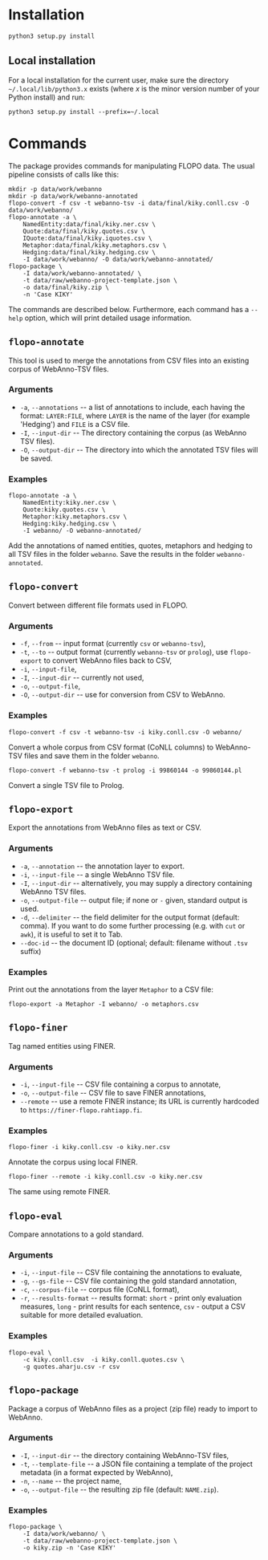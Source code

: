 # Installation

```
python3 setup.py install
```

## Local installation

For a local installation for the current user, make sure the directory
`~/.local/lib/python3.x` exists (where *x* is the minor version number of your
Python install) and run:

```
python3 setup.py install --prefix=~/.local
```

# Commands

The package provides commands for manipulating FLOPO data. The usual pipeline
consists of calls like this:
```
mkdir -p data/work/webanno
mkdir -p data/work/webanno-annotated
flopo-convert -f csv -t webanno-tsv -i data/final/kiky.conll.csv -O data/work/webanno/
flopo-annotate -a \
	NamedEntity:data/final/kiky.ner.csv \
	Quote:data/final/kiky.quotes.csv \
	IQuote:data/final/kiky.iquotes.csv \
	Metaphor:data/final/kiky.metaphors.csv \
	Hedging:data/final/kiky.hedging.csv \
	-I data/work/webanno/ -O data/work/webanno-annotated/
flopo-package \
	-I data/work/webanno-annotated/ \
	-t data/raw/webanno-project-template.json \
	-o data/final/kiky.zip \
	-n 'Case KIKY'
```

The commands are described below. Furthermore, each command has a `--help`
option, which will print detailed usage information.

## `flopo-annotate`

This tool is used to merge the annotations from CSV files into an existing
corpus of WebAnno-TSV files.

### Arguments

- `-a`, `--annotations` -- a list of annotations to include, each having the
  format: `LAYER:FILE`, where `LAYER` is the name of the layer (for example
  'Hedging') and `FILE` is a CSV file.
- `-I`, `--input-dir` -- The directory containing the corpus (as WebAnno TSV
  files).
- `-O`, `--output-dir` -- The directory into which the annotated TSV files will
  be saved.

### Examples

```
flopo-annotate -a \
	NamedEntity:kiky.ner.csv \
	Quote:kiky.quotes.csv \
	Metaphor:kiky.metaphors.csv \
	Hedging:kiky.hedging.csv \
	-I webanno/ -O webanno-annotated/
```

Add the annotations of named entities, quotes, metaphors and hedging to all TSV
files in the folder `webanno`. Save the results in the folder
`webanno-annotated`.

## `flopo-convert`

Convert between different file formats used in FLOPO.

### Arguments

- `-f`, `--from` -- input format (currently `csv` or `webanno-tsv`),
- `-t`, `--to` -- output format (currently `webanno-tsv` or `prolog`), use
  `flopo-export` to convert WebAnno files back to CSV,
- `-i`, `--input-file`,
- `-I`, `--input-dir` -- currently not used,
- `-o`, `--output-file`,
- `-O`, `--output-dir` -- use for conversion from CSV to WebAnno.

### Examples

```
flopo-convert -f csv -t webanno-tsv -i kiky.conll.csv -O webanno/
```

Convert a whole corpus from CSV format (CoNLL columns) to WebAnno-TSV files and
save them in the folder `webanno`.

```
flopo-convert -f webanno-tsv -t prolog -i 99860144 -o 99860144.pl
```

Convert a single TSV file to Prolog.

## `flopo-export`

Export the annotations from WebAnno files as text or CSV.

### Arguments

- `-a`, `--annotation` -- the annotation layer to export.
- `-i`, `--input-file` -- a single WebAnno TSV file.
- `-I`, `--input-dir` -- alternatively, you may supply a directory containing
  WebAnno TSV files.
- `-o`, `--output-file` -- output file; if none or `-` given, standard output
  is used.
- `-d`, `--delimiter` -- the field delimiter for the output format (default:
  comma). If you want to do some further processing (e.g. with `cut` or `awk`),
  it is useful to set it to Tab.
- `--doc-id` -- the document ID (optional; default: filename without `.tsv`
  suffix)

### Examples


Print out the annotations from the layer `Metaphor` to a CSV file:

```
flopo-export -a Metaphor -I webanno/ -o metaphors.csv
```

## `flopo-finer`

Tag named entities using FINER.

### Arguments

- `-i`, `--input-file` -- CSV file containing a corpus to annotate,
- `-o`, `--output-file` -- CSV file to save FINER annotations,
- `--remote` -- use a remote FINER instance; its URL is currently hardcoded to
  `https://finer-flopo.rahtiapp.fi`.

### Examples

```
flopo-finer -i kiky.conll.csv -o kiky.ner.csv
```

Annotate the corpus using local FINER.

```
flopo-finer --remote -i kiky.conll.csv -o kiky.ner.csv
```

The same using remote FINER.

## `flopo-eval`

Compare annotations to a gold standard.

### Arguments

- `-i`, `--input-file` -- CSV file containing the annotations to evaluate,
- `-g`, `--gs-file` -- CSV file containing the gold standard annotation,
- `-c`, `--corpus-file` -- corpus file (CoNLL format),
- `-r`, `--results-format` -- results format: `short` - print only evaluation
  measures, `long` - print results for each sentence, `csv` - output a CSV
  suitable for more detailed evaluation.

### Examples

```
flopo-eval \
	-c kiky.conll.csv  -i kiky.conll.quotes.csv \
	-g quotes.aharju.csv -r csv
```

## `flopo-package`

Package a corpus of WebAnno files as a project (zip file) ready to import to
WebAnno.

### Arguments

- `-I`, `--input-dir` -- the directory containing WebAnno-TSV files,
- `-t`, `--template-file` -- a JSON file containing a template of the project
  metadata (in a format expected by WebAnno),
- `-n`, `--name` -- the project name,
- `-o`, `--output-file` -- the resulting zip file (default: `NAME.zip`).

### Examples

```
flopo-package \
	-I data/work/webanno/ \
	-t data/raw/webanno-project-template.json \
	-o kiky.zip -n 'Case KIKY'
```

